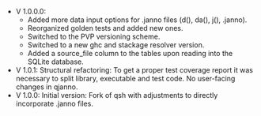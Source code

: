 - V 1.0.0.0:
	- Added more data input options for .janno files (d(), da(), j(), .janno).
	- Reorganized golden tests and added new ones.
	- Switched to the PVP versioning scheme.
	- Switched to a new ghc and stackage resolver version.
	- Added a source_file column to the tables upon reading into the SQLite database.
- V 1.0.1: Structural refactoring: To get a proper test coverage report it was necessary to split library, executable and test code. No user-facing changes in qjanno.
- V 1.0.0: Initial version: Fork of qsh with adjustments to directly incorporate .janno files.